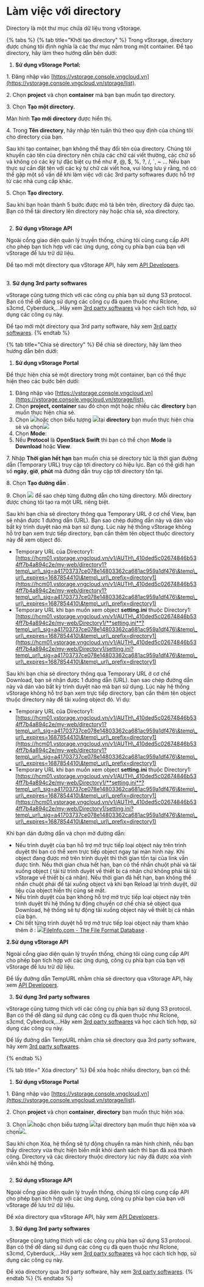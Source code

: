 # Làm việc với directory

Directory là một thư mục chứa dữ liệu trong vStorage.

{% tabs %}
{% tab title="Khởi tạo directory" %}
Trong vStorage, directory được chúng tôi định nghĩa là các thư mục nằm trong một container. Để tạo directory, hãy làm theo hướng dẫn bên dưới:

1. **Sử dụng vStorage Portal:**

1\. Đăng nhập vào [https://vstorage.console.vngcloud.vn](https://vstorage.console.vngcloud.vn/storage/list).

2\. Chọn **project** và chọn **container** mà bạn bạn muốn tạo directory.

3\. Chọn **Tạo một directory.**

Màn hình **Tạo mới directory** được hiển thị.

4\. Trong **Tên directory**, hãy nhập tên tuân thủ theo quy định của chúng tôi cho directory của bạn.&#x20;

Sau khi tạo container, bạn không thể thay đổi tên của directory. Chúng tôi khuyến cáo tên của directory nên chứa các chữ cái viết thường, các chữ số và không có các ký tự đặc biệt cụ thể như #, @, $, %, ?, /, \`, \~ ... Nếu bạn thực sự cần đặt tên với các ký tự chữ cái viết hoa, vui lòng lưu ý rằng, nó có thể gặp một số vấn đề khi làm việc với các 3rd party softwares được hỗ trợ từ các nhà cung cấp khác.

5\. Chọn **Tạo directory.**

Sau khi bạn hoàn thành 5 bước được mô tả bên trên, directory đã được tạo. Bạn có thể tải directory lên directory này hoặc chia sẻ, xóa directory.

<figure><img src="../../../../.gitbook/assets/Khoi_tao_directory.gif" alt=""><figcaption></figcaption></figure>

2. **Sử dụng vStorage API**

Ngoài cổng giao diện quản lý truyền thống, chúng tôi cũng cung cấp API cho phép bạn tích hợp với các ứng dụng, công cụ phía bạn của bạn với vStorage để lưu trữ dữ liệu.

Để tạo mới một directory qua vStorage API, hãy xem [API Developers](../../api-developers/).

\
3\.  **Sử dụng 3rd party softwares**

vStorage cũng tương thích với các công cụ phía bạn sử dụng S3 protocol. Bạn có thể dễ dàng sử dụng các công cụ đã quen thuộc như Rclone, s3cmd, Cyberduck,...Hãy xem [3rd party softwares](../../3rd-party-softwares/) và học cách tích hợp, sử dụng các công cụ này.&#x20;

Để tạo mới một directory qua 3rd party software, hãy xem [3rd party softwares](../../3rd-party-softwares/).
{% endtab %}

{% tab title="Chia sẻ directory" %}
Để chia sẻ directory, hãy làm theo hướng dẫn bên dưới:

1. **Sử dụng vStorage Portal**



Để thực hiện chia sẻ một directory trong một container, bạn có thể thực hiện theo các bước bên dưới:

1. Đăng nhập vào [https://vstorage.console.vngcloud.vn](https://vstorage.console.vngcloud.vn/storage/list).
2. Chọn **project, container** sau đó chọn một hoặc nhiều các **directory** bạn muốn thực hiện chia sẻ.
3. Chọn ![](https://docs.vngcloud.vn/download/thumbnails/49648478/image2023-3-6\_10-50-12.png?version=1\&modificationDate=1699348122000\&api=v2)hoặc chọn biểu tượng ![](https://docs.vngcloud.vn/download/thumbnails/49648478/image2023-2-6\_10-20-54.png?version=1\&modificationDate=1678075522000\&api=v2)tại **directory** bạn muốn thực hiện chia sẻ và chọn![](https://docs.vngcloud.vn/download/thumbnails/49648478/image2023-3-6\_10-50-38.png?version=1\&modificationDate=1699348122000\&api=v2)
4. Chọn **Mode**:&#x20;
5. Nếu **Protocol** là **OpenStack Swift** thì bạn có thể chọn **Mode** là **Download** hoặc **View**.

7\. Nhập **Thời gian hết hạn** bạn muốn chia sẻ directory tức là thời gian đường dẫn (Temporary URL) truy cập tới directory có hiệu lực. Bạn có thể giới hạn số **ngày**, **giờ**, **phút** mà đường dẫn truy cập tới directory tồn tại.&#x20;

8\. Chọn **Tạo đường dẫn** .

9\. Chọn ![](https://docs.vngcloud.vn/download/thumbnails/49648478/image2023-3-6\_10-51-24.png?version=1\&modificationDate=1699348123000\&api=v2) để sao chép từng đường dẫn cho từng directory. Mỗi directory được chúng tôi tạo ra một URL riêng biệt.

Sau khi bạn chia sẻ directory thông qua Temporary URL ở cơ chế View, bạn sẽ nhận được 1 đường dẫn (URL). Bạn sao chép đường dẫn này và dán vào bất kỳ trình duyệt nào mà bạn sử dụng. Lúc này hệ thống vStorage không hỗ trợ bạn xem trực tiếp directory, bạn cần thêm tên object thuộc directory này để xem object đó.

* Temporary URL của Directory1: [https://hcm01.vstorage.vngcloud.vn/v1/AUTH\_410ded5c02674846b534ff7b4a894c2e/my-web/directory1?temp\_url\_sig=a41703737ce078e14803362ca681ac959a1df476\&temp\_url\_expires=1687854410\&temp\_url\_prefix=directory1](https://hcm01.vstorage.vngcloud.vn/v1/AUTH\_410ded5c02674846b534ff7b4a894c2e/my-web/directory1?temp\_url\_sig=a41703737ce078e14803362ca681ac959a1df476\&temp\_url\_expires=1687854410\&temp\_url\_prefix=directory1)
* Temporary URL khi bạn muốn xem object **setting.ini** thuộc Directory1: [https://hcm01.vstorage.vngcloud.vn/v1/AUTH\_410ded5c02674846b534ff7b4a894c2e/my-web/Directory1/**setting.ini**?temp\_url\_sig=a41703737ce078e14803362ca681ac959a1df476\&temp\_url\_expires=1687854410\&temp\_url\_prefix=directory1](https://hcm01.vstorage.vngcloud.vn/v1/AUTH\_410ded5c02674846b534ff7b4a894c2e/my-web/Directory1/setting.ini?temp\_url\_sig=a41703737ce078e14803362ca681ac959a1df476\&temp\_url\_expires=1687854410\&temp\_url\_prefix=directory1)

Sau khi bạn chia sẻ directory thông qua  Temporary URL ở cơ chế Download, bạn sẽ nhận được 1 đường dẫn (URL). bạn sao chép đường dẫn này và dán vào bất kỳ trình duyệt nào mà bạn sử dụng. Lúc này hệ thống vStorage không hỗ trợ bạn xem trực tiếp directory, bạn cần thêm tên object thuộc directory này để tải xuống object đó. Ví dụ:

* Temporary URL của Directory1: [https://hcm01.vstorage.vngcloud.vn/v1/AUTH\_410ded5c02674846b534ff7b4a894c2e/my-web/directory1?temp\_url\_sig=a41703737ce078e14803362ca681ac959a1df476\&temp\_url\_expires=1687854410\&temp\_url\_prefix=directory1](https://hcm01.vstorage.vngcloud.vn/v1/AUTH\_410ded5c02674846b534ff7b4a894c2e/my-web/directory1?temp\_url\_sig=a41703737ce078e14803362ca681ac959a1df476\&temp\_url\_expires=1687854410\&temp\_url\_prefix=directory1)
* Temporary URL khi bạn muốn xem object **setting.ini** thuộc Directory1: [https://hcm01.vstorage.vngcloud.vn/v1/AUTH\_410ded5c02674846b534ff7b4a894c2e/my-web/Directory1/**setting.ini**?temp\_url\_sig=a41703737ce078e14803362ca681ac959a1df476\&temp\_url\_expires=1687854410\&temp\_url\_prefix=directory1](https://hcm01.vstorage.vngcloud.vn/v1/AUTH\_410ded5c02674846b534ff7b4a894c2e/my-web/Directory1/setting.ini?temp\_url\_sig=a41703737ce078e14803362ca681ac959a1df476\&temp\_url\_expires=1687854410\&temp\_url\_prefix=directory1)

Khi bạn dán đường dẫn và chọn mở đường dẫn:

* Nếu trình duyệt của bạn hỗ trợ mở trực tiếp loại object này trên trình duyệt thì bạn có thể xem trực tiếp object ngay tại màn hình này. Khi object đang được mở trên trình duyệt thì thời gian tồn tại của link vẫn được tính. Nếu thời gian chưa hết hạn, bạn có thể nhấn chuột phải và tải xuống object ( tải từ trình duyệt về thiết bị cá nhân chứ không phải tải từ vStorage về thiết bị cá nhân). Nếu thời gian đã hết hạn, bạn không thể nhấn chuột phải để tải xuống object và khi bạn Reload lại trình duyệt, dữ liệu của object hiển thị cũng sẽ mất.
* Nếu trình duyệt của bạn không hỗ trợ mở trực tiếp loại object này trên trình duyệt thì hệ thống tự động chuyển cơ chế chia sẻ object qua Download, hệ thống sẽ tự động tải xuống object này về thiết bị cá nhân của bạn.
* Chi tiết từng trình duyệt hỗ trợ mở trực tiếp loại object này tham khảo thêm ở : [![](https://fileinfo.com/svg/favicon.svg)FileInfo.com - The File Format Database](https://fileinfo.com/) .

**2.Sử dụng vStorage API**

Ngoài cổng giao diện quản lý truyền thống, chúng tôi cũng cung cấp API cho phép bạn tích hợp với các ứng dụng, công cụ phía bạn của bạn với vStorage để lưu trữ dữ liệu.

Để lấy đường dẫn TempURL nhằm chia sẻ directory qua vStorage API, hãy xem [API Developers](../../api-developers/).

3. **Sử dụng 3rd party softwares**

vStorage cũng tương thích với các công cụ phía bạn sử dụng S3 protocol. Bạn có thể dễ dàng sử dụng các công cụ đã quen thuộc như Rclone, s3cmd, Cyberduck,...Hãy xem [3rd party softwares](../../3rd-party-softwares/) và học cách tích hợp, sử dụng các công cụ này.&#x20;

Để lấy đường dẫn TempURL nhằm chia sẻ directory qua 3rd party software, hãy xem [3rd party softwares](../../3rd-party-softwares/).


{% endtab %}

{% tab title=" Xóa directory" %}
Để xóa hoặc nhiều directory, bạn có thể:

1. **Sử dụng vStorage Portal**

1\. Đăng nhập vào [https://vstorage.console.vngcloud.vn](https://vstorage.console.vngcloud.vn/storage/list).

2\. Chọn **project** và chọn **container**, **directory** bạn muốn thực hiện xóa.

3\. Chọn ![](https://docs.vngcloud.vn/download/thumbnails/49648478/image2023-3-6\_11-7-16.png?version=1\&modificationDate=1678075637000\&api=v2)hoặc chọn biểu tượng ![](https://docs.vngcloud.vn/download/thumbnails/49648478/image2023-2-6\_10-20-54.png?version=1\&modificationDate=1678075522000\&api=v2)tại directory bạn muốn thực hiện xóa và chọn![](https://docs.vngcloud.vn/download/thumbnails/49648478/image2023-3-6\_11-7-37.png?version=1\&modificationDate=1678075658000\&api=v2).

Sau khi chọn Xóa, hệ thống sẽ tự động chuyển ra màn hình chính, nếu bạn thấy directory vừa thực hiện biến mất khỏi danh sách thì bạn đã xoá thành công. Directory và các directory thuộc directory lúc này đã được xóa vĩnh viễn khỏi hệ thống.

<figure><img src="../../../../.gitbook/assets/Xoa_directory.gif" alt=""><figcaption></figcaption></figure>

2. **Sử dụng vStorage API**

Ngoài cổng giao diện quản lý truyền thống, chúng tôi cũng cung cấp API cho phép bạn tích hợp với các ứng dụng, công cụ phía bạn của bạn với vStorage để lưu trữ dữ liệu.

Để xóa directory qua vStorage API, hãy xem [API Developers](https://docs.vngcloud.vn/display/VV/API+Developers).

3. **Sử dụng 3rd party softwares**

vStorage cũng tương thích với các công cụ phía bạn sử dụng S3 protocol. Bạn có thể dễ dàng sử dụng các công cụ đã quen thuộc như Rclone, s3cmd, Cyberduck,...Hãy xem [3rd party softwares](https://docs.vngcloud.vn/display/VV/3rd+party+softwares) và học cách tích hợp, sử dụng các công cụ này.&#x20;

Để xóa directory qua 3rd party software, hãy xem [3rd party softwares](https://docs.vngcloud.vn/display/VV/3rd+party+softwares).
{% endtab %}
{% endtabs %}





